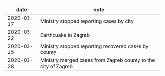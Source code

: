 | date | note |
|------|------|
| 2020-03-17 | Ministry stopped reporting cases by city |
| 2020-03-22 | Earthquake in Zagreb |
| 2020-03-25 | Ministry stopped reporting recovered cases by county |
| 2020-03-28 | Ministry merged cases from Zagreb county to the city of Zagreb |
